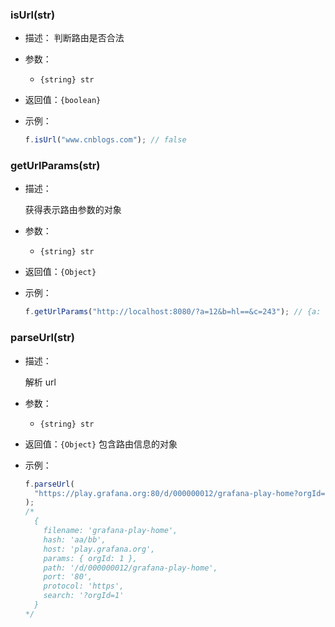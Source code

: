 ### isUrl(str)

- 描述：
  判断路由是否合法

- 参数：

  - `{string} str`

- 返回值：`{boolean}`

- 示例：
  ```js
  f.isUrl("www.cnblogs.com"); // false
  ```

### getUrlParams(str)

- 描述：

  获得表示路由参数的对象

- 参数：

  - `{string} str`

- 返回值：`{Object}`

- 示例：
  ```js
  f.getUrlParams("http://localhost:8080/?a=12&b=hl==&c=243"); // {a: "12", b: "hl==", c: "243"}
  ```

### parseUrl(str)

- 描述：

  解析 url

- 参数：

  - `{string} str`

- 返回值：`{Object}` 包含路由信息的对象

- 示例：
  ```js
  f.parseUrl(
    "https://play.grafana.org:80/d/000000012/grafana-play-home?orgId=1#aa/bb"
  );
  /*
    {
      filename: 'grafana-play-home',
      hash: 'aa/bb',
      host: 'play.grafana.org',
      params: { orgId: 1 },
      path: '/d/000000012/grafana-play-home',
      port: '80',
      protocol: 'https',
      search: '?orgId=1'
    }
  */
  ```
